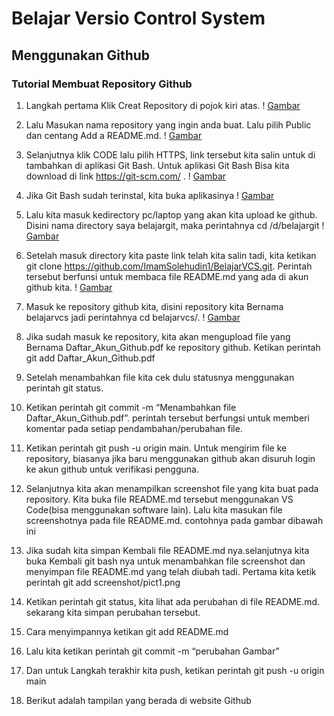 # Belajar Versio Control System
## Menggunakan Github 

### Tutorial Membuat Repository Github

1. Langkah pertama Klik Creat Repository di pojok kiri atas.
! [Gambar](sstutorial/ss1.png)
2. Lalu Masukan nama repository yang ingin anda buat. Lalu pilih Public dan centang Add a README.md. 
! [Gambar](sstutorial/ss2.png)
3. Selanjutnya klik CODE lalu pilih HTTPS, link tersebut kita salin untuk di tambahkan di aplikasi Git Bash. Untuk aplikasi Git Bash Bisa kita download di link https://git-scm.com/ .
! [Gambar](sstutorial/ss3.png)
4. Jika Git Bash sudah terinstal, kita buka aplikasinya
! [Gambar](sstutorial/ss4.png)
5. Lalu kita masuk kedirectory pc/laptop yang akan kita upload ke github. Disini nama directory saya belajargit, maka perintahnya cd /d/belajargit
! [Gambar](sstutorial/ss5.png)
6. Setelah masuk directory kita paste link telah kita salin tadi, kita ketikan git clone https://github.com/ImamSolehudin1/BelajarVCS.git. Perintah tersebut berfunsi untuk membaca file README.md yang ada di akun github kita.
! [Gambar](sstutorial/ss6.png)
7.	Masuk ke repository github kita, disini repository kita Bernama belajarvcs  jadi perintahnya cd belajarvcs/.
! [Gambar](sstutorial/ss7.png)
8.	Jika sudah masuk ke repository, kita akan mengupload file yang Bernama Daftar_Akun_Github.pdf ke repository github. Ketikan perintah git add Daftar_Akun_Github.pdf

9.	Setelah menambahkan file kita cek dulu statusnya menggunakan perintah git status.

10.	 Ketikan perintah git commit -m “Menambahkan file Daftar_Akun_Github.pdf”. perintah tersebut berfungsi untuk memberi komentar pada setiap pendambahan/perubahan file.

11.	Ketikan perintah git push -u origin main.  Untuk mengirim file ke repository, biasanya jika baru menggunakan github akan disuruh login ke akun github untuk verifikasi pengguna.

12.	Selanjutnya kita akan menampilkan screenshot file yang kita buat pada repository. Kita buka file README.md tersebut menggunakan VS Code(bisa menggunakan software lain). Lalu kita masukan file screenshotnya pada file README.md. contohnya pada gambar dibawah ini 

13. Jika sudah kita simpan Kembali file README.md nya.selanjutnya kita buka Kembali git bash nya untuk menambahkan file screenshot dan menyimpan file README.md yang telah diubah tadi. Pertama kita ketik perintah git add screenshot/pict1.png

14.	Ketikan perintah git status, kita lihat ada perubahan di file README.md. sekarang kita simpan perubahan tersebut.

15.	Cara menyimpannya ketikan git add README.md

16. Lalu kita ketikan perintah git commit -m “perubahan Gambar”

17. Dan untuk Langkah terakhir kita push, ketikan perintah git push -u origin main

18.	 Berikut adalah tampilan yang berada di website Github